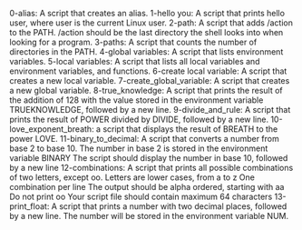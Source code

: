 0-alias: A script that creates an alias.
1-hello you: A script that prints hello user, where user is the current Linux user.
2-path: A script that adds /action to the PATH. /action should be the last directory the shell looks into when looking for a program.
3-paths: A script that counts the number of directories in the PATH.
4-global variables: A script that lists environment variables.
5-local variables: A script that lists all local variables and environment variables, and functions.
6-create local variable: A script that creates a new local variable.
7-create_global_variable: A script that creates a new global variable.
8-true_knowledge: A script that prints the result of the addition of 128 with the value stored in the environment variable TRUEKNOWLEDGE, followed by a new line.
9-divide_and_rule: A script that prints the result of POWER divided by DIVIDE, followed by a new line.
10-love_exponent_breath: a script that displays the result of BREATH to the power LOVE.
11-binary_to_decimal: A script that converts a number from base 2 to base 10.
The number in base 2 is stored in the environment variable BINARY
The script should display the number in base 10, followed by a new line
12-combinations: A script that prints all possible combinations of two letters, except oo.
Letters are lower cases, from a to z
One combination per line
The output should be alpha ordered, starting with aa
Do not print oo
Your script file should contain maximum 64 characters
13-print_float: A script that prints a number with two decimal places, followed by a new line.
The number will be stored in the environment variable NUM.
